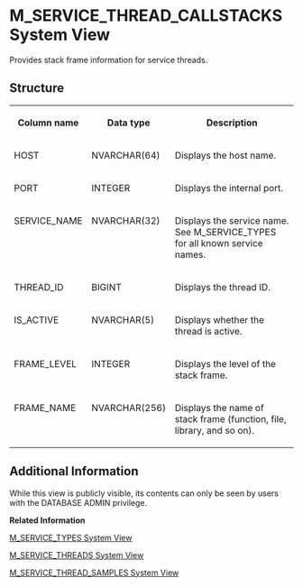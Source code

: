 <!-- loio20c47d7675191014a4268963083a16c1 -->

# M\_SERVICE\_THREAD\_CALLSTACKS System View

Provides stack frame information for service threads.



<a name="loio20c47d7675191014a4268963083a16c1___m__s_e_r_v_i_c_e__t_h_r_e_a_d__c_a_l_l_s_t_a_c_k_s_1struct_M_SERVICE_THREAD_CALLSTACKS"/>

## Structure


<table>
<tr>
<th valign="top">

Column name



</th>
<th valign="top">

Data type



</th>
<th valign="top">

Description



</th>
</tr>
<tr>
<td valign="top">

HOST



</td>
<td valign="top">

NVARCHAR\(64\)



</td>
<td valign="top">

Displays the host name.



</td>
</tr>
<tr>
<td valign="top">

PORT



</td>
<td valign="top">

INTEGER



</td>
<td valign="top">

Displays the internal port.



</td>
</tr>
<tr>
<td valign="top">

SERVICE\_NAME



</td>
<td valign="top">

NVARCHAR\(32\)



</td>
<td valign="top">

Displays the service name. See M\_SERVICE\_TYPES for all known service names.



</td>
</tr>
<tr>
<td valign="top">

THREAD\_ID



</td>
<td valign="top">

BIGINT



</td>
<td valign="top">

Displays the thread ID.



</td>
</tr>
<tr>
<td valign="top">

IS\_ACTIVE



</td>
<td valign="top">

NVARCHAR\(5\)



</td>
<td valign="top">

Displays whether the thread is active.



</td>
</tr>
<tr>
<td valign="top">

FRAME\_LEVEL



</td>
<td valign="top">

INTEGER



</td>
<td valign="top">

Displays the level of the stack frame.



</td>
</tr>
<tr>
<td valign="top">

FRAME\_NAME



</td>
<td valign="top">

NVARCHAR\(256\)



</td>
<td valign="top">

Displays the name of stack frame \(function, file, library, and so on\).



</td>
</tr>
</table>



<a name="loio20c47d7675191014a4268963083a16c1__section_qpy_h3h_3kb"/>

## Additional Information

While this view is publicly visible, its contents can only be seen by users with the DATABASE ADMIN privilege.

**Related Information**  


[M\_SERVICE\_TYPES System View](m-service-types-system-view-20c4d1d.md "Provides information about service types.")

[M\_SERVICE\_THREADS System View](m-service-threads-system-view-20c499a.md "Displays detailed information about threads created by services.")

[M\_SERVICE\_THREAD\_SAMPLES System View](m-service-thread-samples-system-view-d2176a6.md "Displays detailed information about locks held by threads.")

